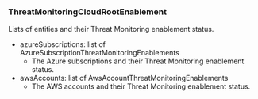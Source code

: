 ### ThreatMonitoringCloudRootEnablement
Lists of entities and their Threat Monitoring enablement status.

- azureSubscriptions: list of AzureSubscriptionThreatMonitoringEnablements
  - The Azure subscriptions and their Threat Monitoring enablement status.
- awsAccounts: list of AwsAccountThreatMonitoringEnablements
  - The AWS accounts and their Threat Monitoring enablement status.
